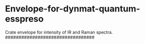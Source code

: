 # Envelope-for-dynmat-quantum-esspreso
Crate envelope for intensity of IR and Raman spectra. 
#################################

